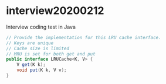 # interview20200212
Interview coding test in Java

```java
// Provide the implementation for this LRU cache interface.
// Keys are unique
// Cache size is limited
// MRU is set for both get and put
public interface LRUCache<K, V> {
    V get(K k);
    void put(K k, V v);
}
```
